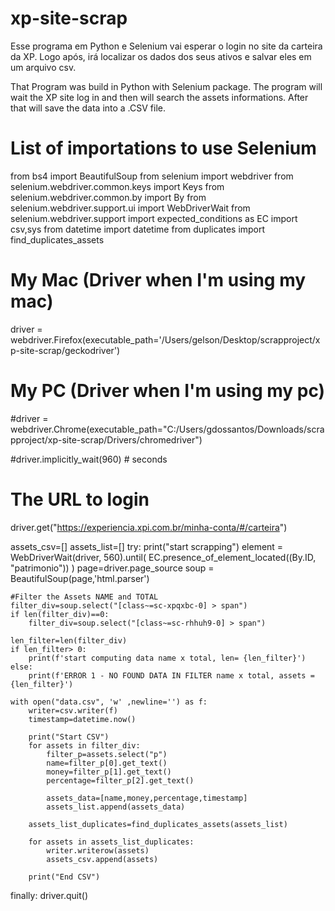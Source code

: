 # xp-site-scrap
Esse programa em Python e Selenium vai esperar o login no site da carteira da XP.
Logo após, irá localizar os dados dos seus ativos e salvar eles em um arquivo csv.

That Program was build in Python with Selenium package. The program will wait the XP site log in and then will search the assets informations.
After that will save the data into a .CSV file.

# List of importations to use Selenium
from bs4 import BeautifulSoup
from selenium import webdriver
from selenium.webdriver.common.keys import Keys
from selenium.webdriver.common.by import By
from selenium.webdriver.support.ui import WebDriverWait
from selenium.webdriver.support import expected_conditions as EC
import csv,sys
from datetime import datetime
from duplicates import find_duplicates_assets

# My Mac (Driver when I'm using my mac)
driver = webdriver.Firefox(executable_path='/Users/gelson/Desktop/scrapproject/xp-site-scrap/geckodriver')

# My PC (Driver when I'm using my pc)
#driver = webdriver.Chrome(executable_path="C:/Users/gdossantos/Downloads/scrapproject/xp-site-scrap/Drivers/chromedriver")

#driver.implicitly_wait(960) # seconds

# The URL to login
driver.get("https://experiencia.xpi.com.br/minha-conta/#/carteira")

assets_csv=[]
assets_list=[]
try:
    print("start scrapping")
    element = WebDriverWait(driver, 560).until(
        EC.presence_of_element_located((By.ID, "patrimonio"))
    )
    page=driver.page_source
    soup = BeautifulSoup(page,'html.parser')
    
    #Filter the Assets NAME and TOTAL
    filter_div=soup.select("[class~=sc-xpqxbc-0] > span")
    if len(filter_div)==0:
        filter_div=soup.select("[class~=sc-rhhuh9-0] > span")

    len_filter=len(filter_div)
    if len_filter> 0:
        print(f'start computing data name x total, len= {len_filter}')
    else:
        print(f'ERROR 1 - NO FOUND DATA IN FILTER name x total, assets = {len_filter}')

    with open("data.csv", 'w' ,newline='') as f:
        writer=csv.writer(f)
        timestamp=datetime.now()
        
        print("Start CSV")
        for assets in filter_div:
            filter_p=assets.select("p")
            name=filter_p[0].get_text()
            money=filter_p[1].get_text()
            percentage=filter_p[2].get_text()
        
            assets_data=[name,money,percentage,timestamp]
            assets_list.append(assets_data)
        
        assets_list_duplicates=find_duplicates_assets(assets_list)

        for assets in assets_list_duplicates:
            writer.writerow(assets)
            assets_csv.append(assets)
        
        print("End CSV")
            

    
finally:
    driver.quit()